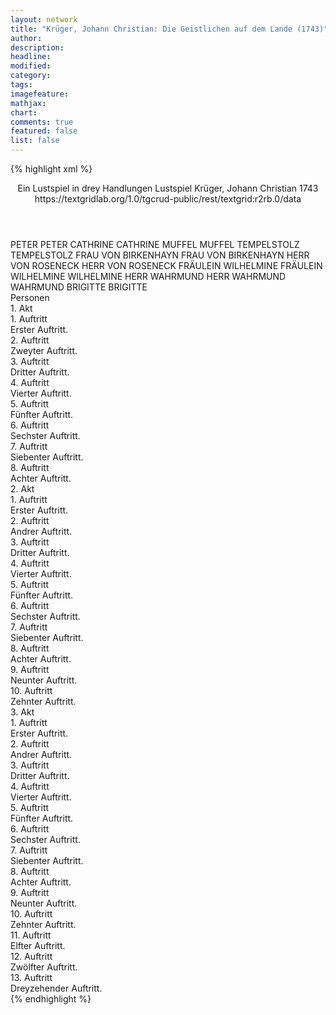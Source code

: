 ```yaml
---
layout: network
title: "Krüger, Johann Christian: Die Geistlichen auf dem Lande (1743)"
author:
description:
headline:
modified:
category:
tags:
imagefeature:
mathjax:
chart:
comments: true
featured: false
list: false
---
```

{% highlight xml %}
<?xml-model href="https://raw.githubusercontent.com/DLiNa/project/master/rules/lina.rnc"?><?xml-model href="https://raw.githubusercontent.com/DLiNa/project/master/rules/lina.sch"?>
<play xmlns="http://lina.digital">
  <header>
    <title>Die Geistlichen auf dem Lande</title>
    <subtitle>Ein Lustspiel in drey Handlungen</subtitle>
    <genretitle>Lustspiel</genretitle>
    <author>Krüger, Johann Christian</author>
    <date type="print" when="1743">1743</date>
    <date type="premiere"/>
    <date type="written"/>
    <source>https://textgridlab.org/1.0/tgcrud-public/rest/textgrid:r2rb.0/data</source>
  </header>
  <personae>
    <character>
      <name>PETER</name>
      <alias xml:id="peter">
        <name>PETER</name>
      </alias>
    </character>
    <character>
      <name>CATHRINE</name>
      <alias xml:id="cathrine">
        <name>CATHRINE</name>
      </alias>
    </character>
    <character>
      <name>MUFFEL</name>
      <alias xml:id="muffel">
        <name>MUFFEL</name>
      </alias>
    </character>
    <character>
      <name>TEMPELSTOLZ</name>
      <alias xml:id="tempelstolz">
        <name>TEMPELSTOLZ</name>
      </alias>
    </character>
    <character>
      <name>FRAU VON BIRKENHAYN</name>
      <alias xml:id="frau_von_birkenhayn">
        <name>FRAU VON BIRKENHAYN</name>
      </alias>
    </character>
    <character>
      <name>HERR VON ROSENECK</name>
      <alias xml:id="herr_von_roseneck">
        <name>HERR VON ROSENECK</name>
      </alias>
    </character>
    <character>
      <name>FRÄULEIN WILHELMINE</name>
      <alias xml:id="fräulein_wilhelmine">
        <name>FRÄULEIN WILHELMINE</name>
      </alias>
      <alias xml:id="wilhelmine">
        <name>WILHELMINE</name>
      </alias>
    </character>
    <character>
      <name>HERR WAHRMUND</name>
      <alias xml:id="herr_wahrmund">
        <name>HERR WAHRMUND</name>
      </alias>
      <alias xml:id="wahrmund">
        <name>WAHRMUND</name>
      </alias>
    </character>
    <character>
      <name>BRIGITTE</name>
      <alias xml:id="brigitte">
        <name>BRIGITTE</name>
      </alias>
    </character>
  </personae>
  <text>
    <div>
      <head>Personen</head>
    </div>
    <div>
      <head>1. Akt</head>
      <div>
        <head>1. Auftritt</head>
        <div>
          <head>Erster Auftritt.</head>
          <sp who="#peter">
            <amount n="14" unit="speech_acts"/>
            <amount n="948" unit="words"/>
            <amount n="5185" unit="chars"/>
          </sp>
          <sp who="#cathrine">
            <amount n="13" unit="speech_acts"/>
            <amount n="462" unit="words"/>
            <amount n="6" unit="lines"/>
            <amount n="2550" unit="chars"/>
          </sp>
        </div>
      </div>
      <div>
        <head>2. Auftritt</head>
        <div>
          <head>Zweyter Auftritt.</head>
          <sp who="#cathrine">
            <amount n="1" unit="speech_acts"/>
            <amount n="95" unit="words"/>
            <amount n="544" unit="chars"/>
          </sp>
        </div>
      </div>
      <div>
        <head>3. Auftritt</head>
        <div>
          <head>Dritter Auftritt.</head>
          <sp who="#muffel">
            <amount n="23" unit="speech_acts"/>
            <amount n="574" unit="words"/>
            <amount n="14" unit="lines"/>
            <amount n="3280" unit="chars"/>
          </sp>
          <sp who="#cathrine">
            <amount n="22" unit="speech_acts"/>
            <amount n="587" unit="words"/>
            <amount n="11" unit="lines"/>
            <amount n="3218" unit="chars"/>
          </sp>
        </div>
      </div>
      <div>
        <head>4. Auftritt</head>
        <div>
          <head>Vierter Auftritt.</head>
          <sp who="#peter">
            <amount n="4" unit="speech_acts"/>
            <amount n="64" unit="words"/>
            <amount n="2" unit="lines"/>
            <amount n="388" unit="chars"/>
          </sp>
          <sp who="#muffel">
            <amount n="7" unit="speech_acts"/>
            <amount n="202" unit="words"/>
            <amount n="3" unit="lines"/>
            <amount n="1060" unit="chars"/>
          </sp>
          <sp who="#cathrine">
            <amount n="5" unit="speech_acts"/>
            <amount n="103" unit="words"/>
            <amount n="2" unit="lines"/>
            <amount n="530" unit="chars"/>
          </sp>
        </div>
      </div>
      <div>
        <head>5. Auftritt</head>
        <div>
          <head>Fünfter Auftritt.</head>
          <sp who="#peter">
            <amount n="34" unit="speech_acts"/>
            <amount n="774" unit="words"/>
            <amount n="21" unit="lines"/>
            <amount n="4238" unit="chars"/>
          </sp>
          <sp who="#cathrine">
            <amount n="33" unit="speech_acts"/>
            <amount n="1334" unit="words"/>
            <amount n="16" unit="lines"/>
            <amount n="7526" unit="chars"/>
          </sp>
        </div>
      </div>
      <div>
        <head>6. Auftritt</head>
        <div>
          <head>Sechster Auftritt.</head>
          <sp who="#muffel">
            <amount n="4" unit="speech_acts"/>
            <amount n="100" unit="words"/>
            <amount n="2" unit="lines"/>
            <amount n="595" unit="chars"/>
          </sp>
          <sp who="#peter">
            <amount n="3" unit="speech_acts"/>
            <amount n="161" unit="words"/>
            <amount n="910" unit="chars"/>
          </sp>
          <sp who="#cathrine">
            <amount n="1" unit="speech_acts"/>
            <amount n="16" unit="words"/>
            <amount n="1" unit="lines"/>
            <amount n="96" unit="chars"/>
          </sp>
        </div>
      </div>
      <div>
        <head>7. Auftritt</head>
        <div>
          <head>Siebenter Auftritt.</head>
          <sp who="#muffel">
            <amount n="5" unit="speech_acts"/>
            <amount n="197" unit="words"/>
            <amount n="1" unit="lines"/>
            <amount n="1102" unit="chars"/>
          </sp>
          <sp who="#cathrine">
            <amount n="4" unit="speech_acts"/>
            <amount n="61" unit="words"/>
            <amount n="2" unit="lines"/>
            <amount n="313" unit="chars"/>
          </sp>
        </div>
      </div>
      <div>
        <head>8. Auftritt</head>
        <div>
          <head>Achter Auftritt.</head>
          <sp who="#tempelstolz">
            <amount n="17" unit="speech_acts"/>
            <amount n="1166" unit="words"/>
            <amount n="7" unit="lines"/>
            <amount n="6731" unit="chars"/>
          </sp>
          <sp who="#muffel">
            <amount n="17" unit="speech_acts"/>
            <amount n="463" unit="words"/>
            <amount n="4" unit="lines"/>
            <amount n="2585" unit="chars"/>
          </sp>
        </div>
      </div>
    </div>
    <div>
      <head>2. Akt</head>
      <div>
        <head>1. Auftritt</head>
        <div>
          <head>Erster Auftritt.</head>
          <sp who="#wahrmund">
            <amount n="11" unit="speech_acts"/>
            <amount n="1129" unit="words"/>
            <amount n="6672" unit="chars"/>
          </sp>
          <sp who="#wilhelmine">
            <amount n="11" unit="speech_acts"/>
            <amount n="699" unit="words"/>
            <amount n="3" unit="lines"/>
            <amount n="4100" unit="chars"/>
          </sp>
        </div>
      </div>
      <div>
        <head>2. Auftritt</head>
        <div>
          <head>Andrer Auftritt.</head>
          <sp who="#frau_von_birkenhayn">
            <amount n="11" unit="speech_acts"/>
            <amount n="271" unit="words"/>
            <amount n="6" unit="lines"/>
            <amount n="1528" unit="chars"/>
          </sp>
          <sp who="#herr_von_roseneck">
            <amount n="9" unit="speech_acts"/>
            <amount n="225" unit="words"/>
            <amount n="5" unit="lines"/>
            <amount n="1271" unit="chars"/>
          </sp>
          <sp who="#wilhelmine">
            <amount n="1" unit="speech_acts"/>
            <amount n="2" unit="words"/>
            <amount n="1" unit="lines"/>
            <amount n="10" unit="chars"/>
          </sp>
        </div>
      </div>
      <div>
        <head>3. Auftritt</head>
        <div>
          <head>Dritter Auftritt.</head>
          <sp who="#herr_von_roseneck">
            <amount n="9" unit="speech_acts"/>
            <amount n="454" unit="words"/>
            <amount n="2" unit="lines"/>
            <amount n="2593" unit="chars"/>
          </sp>
          <sp who="#fräulein_wilhelmine">
            <amount n="1" unit="speech_acts"/>
            <amount n="81" unit="words"/>
            <amount n="480" unit="chars"/>
          </sp>
          <sp who="#wahrmund">
            <amount n="6" unit="speech_acts"/>
            <amount n="623" unit="words"/>
            <amount n="1" unit="lines"/>
            <amount n="3632" unit="chars"/>
          </sp>
          <sp who="#wilhelmine">
            <amount n="1" unit="speech_acts"/>
            <amount n="11" unit="words"/>
            <amount n="1" unit="lines"/>
            <amount n="61" unit="chars"/>
          </sp>
        </div>
      </div>
      <div>
        <head>4. Auftritt</head>
        <div>
          <head>Vierter Auftritt.</head>
          <sp who="#frau_von_birkenhayn">
            <amount n="10" unit="speech_acts"/>
            <amount n="404" unit="words"/>
            <amount n="3" unit="lines"/>
            <amount n="2274" unit="chars"/>
          </sp>
          <sp who="#herr_von_roseneck">
            <amount n="9" unit="speech_acts"/>
            <amount n="155" unit="words"/>
            <amount n="5" unit="lines"/>
            <amount n="878" unit="chars"/>
          </sp>
          <sp who="#wilhelmine">
            <amount n="1" unit="speech_acts"/>
            <amount n="13" unit="words"/>
            <amount n="1" unit="lines"/>
            <amount n="74" unit="chars"/>
          </sp>
          <sp who="#herr_wahrmund">
            <amount n="1" unit="speech_acts"/>
            <amount n="31" unit="words"/>
            <amount n="174" unit="chars"/>
          </sp>
        </div>
      </div>
      <div>
        <head>5. Auftritt</head>
        <div>
          <head>Fünfter Auftritt.</head>
          <sp who="#frau_von_birkenhayn">
            <amount n="14" unit="speech_acts"/>
            <amount n="587" unit="words"/>
            <amount n="5" unit="lines"/>
            <amount n="3347" unit="chars"/>
          </sp>
          <sp who="#herr_von_roseneck">
            <amount n="13" unit="speech_acts"/>
            <amount n="622" unit="words"/>
            <amount n="3" unit="lines"/>
            <amount n="3575" unit="chars"/>
          </sp>
        </div>
      </div>
      <div>
        <head>6. Auftritt</head>
        <div>
          <head>Sechster Auftritt.</head>
          <sp who="#wilhelmine">
            <amount n="2" unit="speech_acts"/>
            <amount n="16" unit="words"/>
            <amount n="2" unit="lines"/>
            <amount n="94" unit="chars"/>
          </sp>
          <sp who="#tempelstolz">
            <amount n="13" unit="speech_acts"/>
            <amount n="160" unit="words"/>
            <amount n="11" unit="lines"/>
            <amount n="910" unit="chars"/>
          </sp>
          <sp who="#muffel">
            <amount n="13" unit="speech_acts"/>
            <amount n="261" unit="words"/>
            <amount n="10" unit="lines"/>
            <amount n="1442" unit="chars"/>
          </sp>
          <sp who="#herr_von_roseneck">
            <amount n="5" unit="speech_acts"/>
            <amount n="77" unit="words"/>
            <amount n="4" unit="lines"/>
            <amount n="444" unit="chars"/>
          </sp>
          <sp who="#frau_von_birkenhayn">
            <amount n="4" unit="speech_acts"/>
            <amount n="51" unit="words"/>
            <amount n="3" unit="lines"/>
            <amount n="288" unit="chars"/>
          </sp>
        </div>
      </div>
      <div>
        <head>7. Auftritt</head>
        <div>
          <head>Siebenter Auftritt.</head>
          <sp who="#frau_von_birkenhayn">
            <amount n="2" unit="speech_acts"/>
            <amount n="113" unit="words"/>
            <amount n="658" unit="chars"/>
          </sp>
          <sp who="#fräulein_wilhelmine">
            <amount n="1" unit="speech_acts"/>
            <amount n="83" unit="words"/>
            <amount n="526" unit="chars"/>
          </sp>
        </div>
      </div>
      <div>
        <head>8. Auftritt</head>
        <div>
          <head>Achter Auftritt.</head>
          <sp who="#muffel">
            <amount n="6" unit="speech_acts"/>
            <amount n="320" unit="words"/>
            <amount n="1716" unit="chars"/>
          </sp>
          <sp who="#frau_von_birkenhayn">
            <amount n="5" unit="speech_acts"/>
            <amount n="162" unit="words"/>
            <amount n="866" unit="chars"/>
          </sp>
          <sp who="#wilhelmine">
            <amount n="1" unit="speech_acts"/>
            <amount n="3" unit="words"/>
            <amount n="1" unit="lines"/>
            <amount n="23" unit="chars"/>
          </sp>
        </div>
      </div>
      <div>
        <head>9. Auftritt</head>
        <div>
          <head>Neunter Auftritt.</head>
          <sp who="#tempelstolz">
            <amount n="13" unit="speech_acts"/>
            <amount n="244" unit="words"/>
            <amount n="8" unit="lines"/>
            <amount n="1293" unit="chars"/>
          </sp>
          <sp who="#frau_von_birkenhayn">
            <amount n="8" unit="speech_acts"/>
            <amount n="131" unit="words"/>
            <amount n="6" unit="lines"/>
            <amount n="734" unit="chars"/>
          </sp>
          <sp who="#muffel">
            <amount n="16" unit="speech_acts"/>
            <amount n="231" unit="words"/>
            <amount n="14" unit="lines"/>
            <amount n="1215" unit="chars"/>
          </sp>
          <sp who="#wilhelmine">
            <amount n="4" unit="speech_acts"/>
            <amount n="60" unit="words"/>
            <amount n="2" unit="lines"/>
            <amount n="344" unit="chars"/>
          </sp>
        </div>
      </div>
      <div>
        <head>10. Auftritt</head>
        <div>
          <head>Zehnter Auftritt.</head>
          <sp who="#tempelstolz">
            <amount n="8" unit="speech_acts"/>
            <amount n="187" unit="words"/>
            <amount n="4" unit="lines"/>
            <amount n="1004" unit="chars"/>
          </sp>
          <sp who="#wilhelmine">
            <amount n="7" unit="speech_acts"/>
            <amount n="282" unit="words"/>
            <amount n="5" unit="lines"/>
            <amount n="1614" unit="chars"/>
          </sp>
        </div>
      </div>
    </div>
    <div>
      <head>3. Akt</head>
      <div>
        <head>1. Auftritt</head>
        <div>
          <head>Erster Auftritt.</head>
          <sp who="#brigitte">
            <amount n="14" unit="speech_acts"/>
            <amount n="331" unit="words"/>
            <amount n="5" unit="lines"/>
            <amount n="1953" unit="chars"/>
          </sp>
          <sp who="#peter">
            <amount n="13" unit="speech_acts"/>
            <amount n="424" unit="words"/>
            <amount n="3" unit="lines"/>
            <amount n="2387" unit="chars"/>
          </sp>
        </div>
      </div>
      <div>
        <head>2. Auftritt</head>
        <div>
          <head>Andrer Auftritt.</head>
          <sp who="#herr_von_roseneck">
            <amount n="11" unit="speech_acts"/>
            <amount n="595" unit="words"/>
            <amount n="2" unit="lines"/>
            <amount n="3428" unit="chars"/>
          </sp>
          <sp who="#peter">
            <amount n="17" unit="speech_acts"/>
            <amount n="449" unit="words"/>
            <amount n="7" unit="lines"/>
            <amount n="2507" unit="chars"/>
          </sp>
          <sp who="#brigitte">
            <amount n="16" unit="speech_acts"/>
            <amount n="805" unit="words"/>
            <amount n="6" unit="lines"/>
            <amount n="4527" unit="chars"/>
          </sp>
        </div>
      </div>
      <div>
        <head>3. Auftritt</head>
        <div>
          <head>Dritter Auftritt.</head>
          <sp who="#wahrmund">
            <amount n="11" unit="speech_acts"/>
            <amount n="994" unit="words"/>
            <amount n="5913" unit="chars"/>
          </sp>
          <sp who="#herr_von_roseneck">
            <amount n="11" unit="speech_acts"/>
            <amount n="552" unit="words"/>
            <amount n="2" unit="lines"/>
            <amount n="3219" unit="chars"/>
          </sp>
        </div>
      </div>
      <div>
        <head>4. Auftritt</head>
        <div>
          <head>Vierter Auftritt.</head>
          <sp who="#peter">
            <amount n="6" unit="speech_acts"/>
            <amount n="221" unit="words"/>
            <amount n="3" unit="lines"/>
            <amount n="1273" unit="chars"/>
          </sp>
          <sp who="#wahrmund">
            <amount n="3" unit="speech_acts"/>
            <amount n="33" unit="words"/>
            <amount n="3" unit="lines"/>
            <amount n="178" unit="chars"/>
          </sp>
          <sp who="#herr_von_roseneck">
            <amount n="2" unit="speech_acts"/>
            <amount n="30" unit="words"/>
            <amount n="1" unit="lines"/>
            <amount n="158" unit="chars"/>
          </sp>
        </div>
      </div>
      <div>
        <head>5. Auftritt</head>
        <div>
          <head>Fünfter Auftritt.</head>
          <sp who="#muffel">
            <amount n="13" unit="speech_acts"/>
            <amount n="521" unit="words"/>
            <amount n="3" unit="lines"/>
            <amount n="2802" unit="chars"/>
          </sp>
          <sp who="#herr_von_roseneck">
            <amount n="12" unit="speech_acts"/>
            <amount n="331" unit="words"/>
            <amount n="5" unit="lines"/>
            <amount n="1869" unit="chars"/>
          </sp>
          <sp who="#wahrmund">
            <amount n="4" unit="speech_acts"/>
            <amount n="91" unit="words"/>
            <amount n="2" unit="lines"/>
            <amount n="503" unit="chars"/>
          </sp>
        </div>
      </div>
      <div>
        <head>6. Auftritt</head>
        <div>
          <head>Sechster Auftritt.</head>
          <sp who="#muffel">
            <amount n="21" unit="speech_acts"/>
            <amount n="1217" unit="words"/>
            <amount n="3" unit="lines"/>
            <amount n="6813" unit="chars"/>
          </sp>
          <sp who="#wilhelmine">
            <amount n="20" unit="speech_acts"/>
            <amount n="667" unit="words"/>
            <amount n="7" unit="lines"/>
            <amount n="3791" unit="chars"/>
          </sp>
        </div>
      </div>
      <div>
        <head>7. Auftritt</head>
        <div>
          <head>Siebenter Auftritt.</head>
          <sp who="#wilhelmine">
            <amount n="1" unit="speech_acts"/>
            <amount n="264" unit="words"/>
            <amount n="1561" unit="chars"/>
          </sp>
        </div>
      </div>
      <div>
        <head>8. Auftritt</head>
        <div>
          <head>Achter Auftritt.</head>
          <sp who="#herr_von_roseneck">
            <amount n="5" unit="speech_acts"/>
            <amount n="197" unit="words"/>
            <amount n="1" unit="lines"/>
            <amount n="1171" unit="chars"/>
          </sp>
          <sp who="#wilhelmine">
            <amount n="4" unit="speech_acts"/>
            <amount n="240" unit="words"/>
            <amount n="1340" unit="chars"/>
          </sp>
        </div>
      </div>
      <div>
        <head>9. Auftritt</head>
        <div>
          <head>Neunter Auftritt.</head>
          <sp who="#frau_von_birkenhayn">
            <amount n="6" unit="speech_acts"/>
            <amount n="174" unit="words"/>
            <amount n="1" unit="lines"/>
            <amount n="974" unit="chars"/>
          </sp>
          <sp who="#wilhelmine">
            <amount n="1" unit="speech_acts"/>
            <amount n="92" unit="words"/>
            <amount n="566" unit="chars"/>
          </sp>
          <sp who="#herr_von_roseneck">
            <amount n="4" unit="speech_acts"/>
            <amount n="202" unit="words"/>
            <amount n="1" unit="lines"/>
            <amount n="1161" unit="chars"/>
          </sp>
        </div>
      </div>
      <div>
        <head>10. Auftritt</head>
        <div>
          <head>Zehnter Auftritt.</head>
          <sp who="#tempelstolz">
            <amount n="3" unit="speech_acts"/>
            <amount n="195" unit="words"/>
            <amount n="1065" unit="chars"/>
          </sp>
          <sp who="#muffel">
            <amount n="2" unit="speech_acts"/>
            <amount n="48" unit="words"/>
            <amount n="268" unit="chars"/>
          </sp>
          <sp who="#wilhelmine">
            <amount n="1" unit="speech_acts"/>
            <amount n="25" unit="words"/>
            <amount n="151" unit="chars"/>
          </sp>
        </div>
      </div>
      <div>
        <head>11. Auftritt</head>
        <div>
          <head>Elfter Auftritt.</head>
          <sp who="#muffel">
            <amount n="4" unit="speech_acts"/>
            <amount n="81" unit="words"/>
            <amount n="2" unit="lines"/>
            <amount n="449" unit="chars"/>
          </sp>
          <sp who="#peter">
            <amount n="4" unit="speech_acts"/>
            <amount n="89" unit="words"/>
            <amount n="2" unit="lines"/>
            <amount n="512" unit="chars"/>
          </sp>
          <sp who="#tempelstolz">
            <amount n="2" unit="speech_acts"/>
            <amount n="37" unit="words"/>
            <amount n="1" unit="lines"/>
            <amount n="187" unit="chars"/>
          </sp>
          <sp who="#frau_von_birkenhayn">
            <amount n="1" unit="speech_acts"/>
            <amount n="38" unit="words"/>
            <amount n="200" unit="chars"/>
          </sp>
          <sp who="#wilhelmine">
            <amount n="2" unit="speech_acts"/>
            <amount n="120" unit="words"/>
            <amount n="676" unit="chars"/>
          </sp>
        </div>
      </div>
      <div>
        <head>12. Auftritt</head>
        <div>
          <head>Zwölfter Auftritt.</head>
          <sp who="#cathrine">
            <amount n="8" unit="speech_acts"/>
            <amount n="120" unit="words"/>
            <amount n="7" unit="lines"/>
            <amount n="679" unit="chars"/>
          </sp>
          <sp who="#muffel">
            <amount n="21" unit="speech_acts"/>
            <amount n="279" unit="words"/>
            <amount n="15" unit="lines"/>
            <amount n="1514" unit="chars"/>
          </sp>
          <sp who="#peter">
            <amount n="16" unit="speech_acts"/>
            <amount n="506" unit="words"/>
            <amount n="10" unit="lines"/>
            <amount n="2789" unit="chars"/>
          </sp>
          <sp who="#tempelstolz">
            <amount n="5" unit="speech_acts"/>
            <amount n="95" unit="words"/>
            <amount n="3" unit="lines"/>
            <amount n="509" unit="chars"/>
          </sp>
          <sp who="#herr_von_roseneck">
            <amount n="2" unit="speech_acts"/>
            <amount n="54" unit="words"/>
            <amount n="299" unit="chars"/>
          </sp>
          <sp who="#frau_von_birkenhayn">
            <amount n="5" unit="speech_acts"/>
            <amount n="111" unit="words"/>
            <amount n="2" unit="lines"/>
            <amount n="565" unit="chars"/>
          </sp>
          <sp who="#wilhelmine">
            <amount n="1" unit="speech_acts"/>
            <amount n="8" unit="words"/>
            <amount n="1" unit="lines"/>
            <amount n="51" unit="chars"/>
          </sp>
        </div>
      </div>
      <div>
        <head>13. Auftritt</head>
        <div>
          <head>Dreyzehender Auftritt.</head>
          <sp who="#brigitte">
            <amount n="2" unit="speech_acts"/>
            <amount n="51" unit="words"/>
            <amount n="311" unit="chars"/>
          </sp>
          <sp who="#tempelstolz">
            <amount n="2" unit="speech_acts"/>
            <amount n="25" unit="words"/>
            <amount n="2" unit="lines"/>
            <amount n="124" unit="chars"/>
          </sp>
          <sp who="#frau_von_birkenhayn">
            <amount n="1" unit="speech_acts"/>
            <amount n="75" unit="words"/>
            <amount n="433" unit="chars"/>
          </sp>
        </div>
      </div>
    </div>
  </text>
</play>
{% endhighlight %}